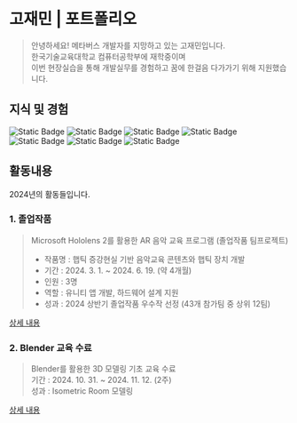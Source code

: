# 고재민 | 포트폴리오
> 안녕하세요! 메타버스 개발자를 지망하고 있는 고재민입니다.  
> 한국기술교육대학교 컴퓨터공학부에 재학중이며  
> 이번 현장실습을 통해 개발실무를 경험하고 꿈에 한걸음 다가가기 위해 지원했습니다.

## 지식 및 경험
![Static Badge](https://img.shields.io/badge/GIT-%23F05032?logo=git&logoColor=white)
![Static Badge](https://img.shields.io/badge/GITHUB-%23181717?logo=github&logoColor=white)
![Static Badge](https://img.shields.io/badge/UNITY-black?logo=unity)
![Static Badge](https://img.shields.io/badge/BLENDER-%23E87D0D?logo=blender&logoColor=white)
![Static Badge](https://img.shields.io/badge/ECLIPSE-%232C2255?logo=eclipseide&logoColor=white)
![Static Badge](https://img.shields.io/badge/C%2B%2B-%2300599C?logo=cplusplus&logoColor=white)
![Static Badge](https://img.shields.io/badge/OA-gray)


## 활동내용
2024년의 활동들입니다.

### 1. 졸업작품
> Microsoft Hololens 2를 활용한 AR 음악 교육 프로그램 (졸업작품 팀프로젝트)  
> - 작품명 : 햅틱 증강현실 기반 음악교육 콘텐츠와 햅틱 장치 개발  
> - 기간 : 2024. 3. 1. ~ 2024. 6. 19. (약 4개월)  
> - 인원 : 3명  
> - 역할 : 유니티 앱 개발, 하드웨어 설계 지원  
> - 성과 : 2024 상반기 졸업작품 우수작 선정 (43개 참가팀 중 상위 12팀)

[상세 내용](https://github.com/kojaemin515/AR-Musical-Edu)


### 2. Blender 교육 수료
> Blender를 활용한 3D 모델링 기초 교육 수료  
> 기간 : 2024. 10. 31. ~ 2024. 11. 12. (2주)  
> 성과 : Isometric Room 모델링  

[상세 내용](https://github.com/kojaemin515/blender-certi)
